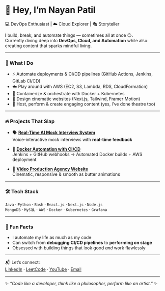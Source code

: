 # 👋 Hey, I’m Nayan Patil  

💻 DevOps Enthusiast | ☁️ Cloud Explorer | 🎭 Storyteller  

I build, break, and automate things — sometimes all at once 😉.  
Currently diving deep into **DevOps, Cloud, and Automation** while also creating content that sparks mindful living.  

---

### 🚀 What I Do
- ⚡ Automate deployments & CI/CD pipelines (GitHub Actions, Jenkins, GitLab CI/CD)
- ☁️ Play around with AWS (EC2, S3, Lambda, RDS, CloudFormation)
- 🐳 Containerize & orchestrate with Docker + Kubernetes  
- 🎨 Design cinematic websites (Next.js, Tailwind, Framer Motion)  
- 🎤 Host, perform & create engaging content (yes, I’ve done theatre too)  

---

### 🔥 Projects That Slap
- 🗣️ [**Real-Time AI Mock Interview System**](https://github.com/nayanpatil22/Real-Time-AI-Mock-Interview-System)  
Voice-interactive mock interviews with **real-time feedback**  

- 🐳 [**Docker Automation with CI/CD**](https://github.com/nayanpatil22/Docker-Automation-CICD)  
Jenkins + GitHub webhooks → Automated Docker builds + AWS deployment  

- 🎥 [**Video Production Agency Website**](https://github.com/nayanpatil22/vare-production)  
Cinematic, responsive & smooth as butter animations  

---

### 🛠️ Tech Stack
`Java` · `Python` · `Bash` · `React.js` · `Next.js` · `Node.js`  
`MongoDB` · `MySQL` · `AWS` · `Docker` · `Kubernetes` · `Grafana`  

---

### 🎯 Fun Facts
- I automate my life as much as my code  
- Can switch from **debugging CI/CD pipelines** to **performing on stage**  
- Obsessed with building things that look good *and* work flawlessly  

---

📬 Let’s connect:  
[LinkedIn](https://www.linkedin.com/in/nayan-patil-603bb6270/) · [LeetCode](https://leetcode.com/u/nayanpatill22/) · [YouTube](https://www.youtube.com/@tunedtostoic) · [Email](mailto:nayanpatilofficial@gmail.com)  

---
✨ _“Code like a developer, think like a philosopher, perform like an artist.”_ ✨
